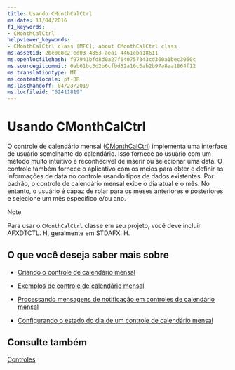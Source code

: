 ```yaml
---
title: Usando CMonthCalCtrl
ms.date: 11/04/2016
f1_keywords:
- CMonthCalCtrl
helpviewer_keywords:
- CMonthCalCtrl class [MFC], about CMonthCalCtrl class
ms.assetid: 2be0e8c2-ed03-4853-aea1-4461eba18611
ms.openlocfilehash: f97941bfd8d0a27f640757343cd360a1bec3050c
ms.sourcegitcommit: 0ab61bc3d2b6cfbd52a16c6ab2b97a8ea1864f12
ms.translationtype: MT
ms.contentlocale: pt-BR
ms.lasthandoff: 04/23/2019
ms.locfileid: "62411819"
---
```

# <a name="using-cmonthcalctrl"></a>Usando CMonthCalCtrl

O controle de calendário mensal ([CMonthCalCtrl](../mfc/reference/cmonthcalctrl-class.md)) implementa uma interface de usuário semelhante do calendário. Isso fornece ao usuário com um método muito intuitivo e reconhecível de inserir ou selecionar uma data. O controle também fornece o aplicativo com os meios para obter e definir as informações de data no controle usando tipos de dados existentes. Por padrão, o controle de calendário mensal exibe o dia atual e o mês. No entanto, o usuário é capaz de rolar para os meses anteriores e posteriores e selecione um mês específico e/ou ano.

> [!NOTE]
>  Para usar o `CMonthCalCtrl` classe em seu projeto, você deve incluir AFXDTCTL. H, geralmente em STDAFX. H.

## <a name="what-do-you-want-to-know-more-about"></a>O que você deseja saber mais sobre

- [Criando o controle de calendário mensal](../mfc/creating-the-month-calendar-control.md)

- [Exemplos de controle de calendário mensal](../mfc/month-calendar-control-examples.md)

- [Processando mensagens de notificação em controles de calendário mensal](../mfc/processing-notification-messages-in-month-calendar-controls.md)

- [Configurando o estado do dia de um controle de calendário mensal](../mfc/setting-the-day-state-of-a-month-calendar-control.md)

## <a name="see-also"></a>Consulte também

[Controles](../mfc/controls-mfc.md)
